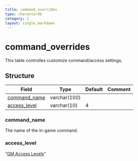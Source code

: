 ```yaml
---
title: command_overrides
type: characterdb
category: C
layout: single_markdown
---
```


# command_overrides
This table controlles customize command/access settings.

## Structure

Field                         | Type         | Default | Comment
----------------------------- | ------------ | ------- | -------
[command_name](#command_name) | varchar(100) |         |        
[access_level](#access_level) | varchar(10)  | 4       |        

### command_name

The name of the in-game command.

### access_level

"[GM Access Levels](/Wiki/docs/commands/access_levels/ "GM Access Levels")"